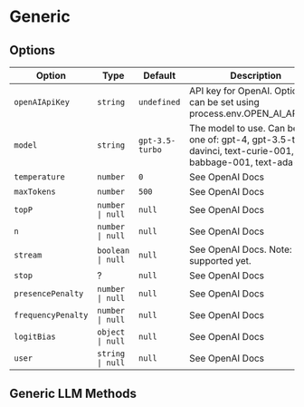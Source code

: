 # Generic

## Options

| Option             | Type              | Default         | Description                                                                                                        |
| ------------------ | ----------------- | --------------- | ------------------------------------------------------------------------------------------------------------------ |
| `openAIApiKey`     | `string`          | `undefined`     | API key for OpenAI. Optionally can be set using process.env.OPEN_AI_API_KEY                                        |
| `model`            | `string`          | `gpt-3.5-turbo` | The model to use. Can be any one of: gpt-4, gpt-3.5-turbo, davinci, text-curie-001, text-babbage-001, text-ada-001 |
| `temperature`      | `number`          | `0`             | See OpenAI Docs                                                                                                    |
| `maxTokens`        | `number`          | `500`           | See OpenAI Docs                                                                                                    |
| `topP`             | `number \| null`  | `null`          | See OpenAI Docs                                                                                                    |
| `n`                | `number \| null`  | `null`          | See OpenAI Docs                                                                                                    |
| `stream`           | `boolean \| null` | `null`          | See OpenAI Docs. Note: Not supported yet.                                                                          |
| `stop`             | ?                 | `null`          | See OpenAI Docs                                                                                                    |
| `presencePenalty`  | `number \| null`  | `null`          | See OpenAI Docs                                                                                                    |
| `frequencyPenalty` | `number \| null`  | `null`          | See OpenAI Docs                                                                                                    |
| `logitBias`        | `object \| null`  | `null`          | See OpenAI Docs                                                                                                    |
| `user`             | `string \| null`  | `null`          | See OpenAI Docs                                                                                                    |

## Generic LLM Methods

